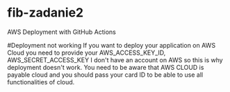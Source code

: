 # fib-zadanie2
AWS Deployment with GitHub Actions

#Deployment not working
If you want to deploy your application on AWS Cloud you need to provide your AWS_ACCESS_KEY_ID, AWS_SECRET_ACCESS_KEY 
I don't have an account on AWS so this is why deployment doesn't work. You need to be aware that AWS CLOUD is payable cloud and
you should pass your card ID to be able to use all functionalities of cloud.
